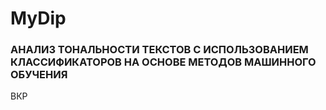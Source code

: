 # MyDip
### АНАЛИЗ ТОНАЛЬНОСТИ ТЕКСТОВ С ИСПОЛЬЗОВАНИЕМ КЛАССИФИКАТОРОВ НА ОСНОВЕ МЕТОДОВ МАШИННОГО ОБУЧЕНИЯ
ВКР
